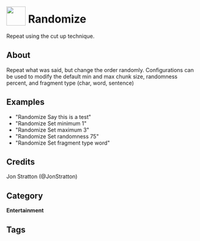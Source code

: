 # <img src='https://raw.githack.com/FortAwesome/Font-Awesome/master/svgs/solid/robot.svg' card_color='#40DBB0' width='50' height='50' style='vertical-align:bottom'/> Randomize
Repeat using the cut up technique.

## About 
Repeat what was said, but change the order randomly. Configurations can be used to modify the default min and max chunk size, randomness percent, and fragment type (char, word, sentence)

## Examples 
* "Randomize Say this is a test"
* "Randomize Set minimum 1"
* "Randomize Set maximum 3"
* "Randomize Set randomness 75"
* "Randomize Set fragment type word"

## Credits 
Jon Stratton (@JonStratton)

## Category
**Entertainment**

## Tags

